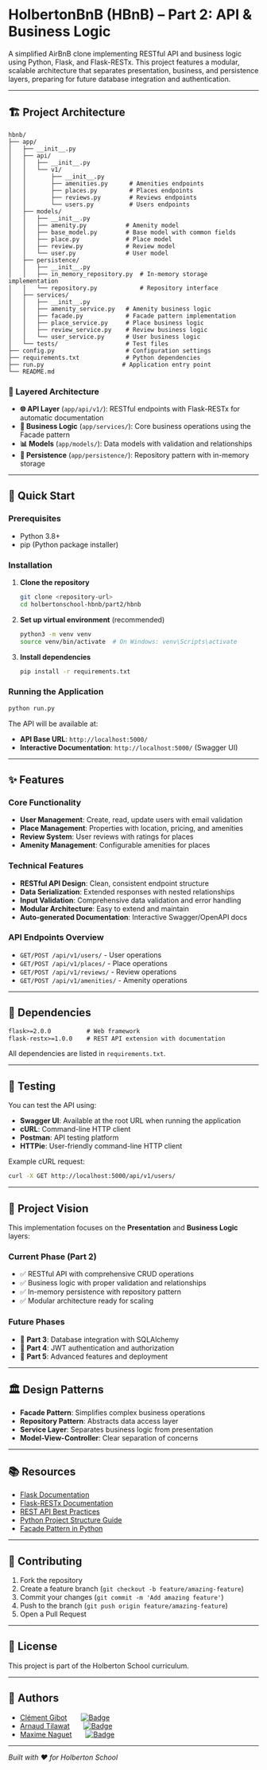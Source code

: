 # HolbertonBnB (HBnB) – Part 2: API & Business Logic

A simplified AirBnB clone implementing RESTful API and business logic using Python, Flask, and Flask-RESTx. This project features a modular, scalable architecture that separates presentation, business, and persistence layers, preparing for future database integration and authentication.

---

## 🏗️ Project Architecture

```
hbnb/
├── app/
│   ├── __init__.py
│   ├── api/
│   │   ├── __init__.py
│   │   └── v1/
│   │       ├── __init__.py
│   │       ├── amenities.py      # Amenities endpoints
│   │       ├── places.py         # Places endpoints
│   │       ├── reviews.py        # Reviews endpoints
│   │       └── users.py          # Users endpoints
│   ├── models/
│   │   ├── __init__.py
│   │   ├── amenity.py           # Amenity model
│   │   ├── base_model.py        # Base model with common fields
│   │   ├── place.py             # Place model
│   │   ├── review.py            # Review model
│   │   └── user.py              # User model
│   ├── persistence/
│   │   ├── __init__.py
│   │   ├── in_memory_repository.py  # In-memory storage implementation
│   │   └── repository.py            # Repository interface
│   ├── services/
│   │   ├── __init__.py
│   │   ├── amenity_service.py   # Amenity business logic
│   │   ├── facade.py            # Facade pattern implementation
│   │   ├── place_service.py     # Place business logic
│   │   ├── review_service.py    # Review business logic
│   │   └── user_service.py      # User business logic
│   └── tests/                   # Test files
├── config.py                    # Configuration settings
├── requirements.txt             # Python dependencies
├── run.py                      # Application entry point
└── README.md
```

### 🎯 Layered Architecture

- **🌐 API Layer** (`app/api/v1/`): RESTful endpoints with Flask-RESTx for automatic documentation
- **🔧 Business Logic** (`app/services/`): Core business operations using the Facade pattern
- **📊 Models** (`app/models/`): Data models with validation and relationships
- **💾 Persistence** (`app/persistence/`): Repository pattern with in-memory storage

---

## 🚀 Quick Start

### Prerequisites
- Python 3.8+
- pip (Python package installer)

### Installation

1. **Clone the repository**
   ```bash
   git clone <repository-url>
   cd holbertonschool-hbnb/part2/hbnb
   ```

2. **Set up virtual environment** (recommended)
   ```bash
   python3 -m venv venv
   source venv/bin/activate  # On Windows: venv\Scripts\activate
   ```

3. **Install dependencies**
   ```bash
   pip install -r requirements.txt
   ```

### Running the Application

```bash
python run.py
```

The API will be available at:
- **API Base URL**: `http://localhost:5000/`
- **Interactive Documentation**: `http://localhost:5000/` (Swagger UI)

---

## ✨ Features

### Core Functionality
- **User Management**: Create, read, update users with email validation
- **Place Management**: Properties with location, pricing, and amenities
- **Review System**: User reviews with ratings for places
- **Amenity Management**: Configurable amenities for places

### Technical Features
- **RESTful API Design**: Clean, consistent endpoint structure
- **Data Serialization**: Extended responses with nested relationships
- **Input Validation**: Comprehensive data validation and error handling
- **Modular Architecture**: Easy to extend and maintain
- **Auto-generated Documentation**: Interactive Swagger/OpenAPI docs

### API Endpoints Overview
- `GET/POST /api/v1/users/` - User operations
- `GET/POST /api/v1/places/` - Place operations
- `GET/POST /api/v1/reviews/` - Review operations
- `GET/POST /api/v1/amenities/` - Amenity operations

---

## 🔧 Dependencies

```txt
flask>=2.0.0          # Web framework
flask-restx>=1.0.0    # REST API extension with documentation
```

All dependencies are listed in `requirements.txt`.

---

## 🧪 Testing

You can test the API using:
- **Swagger UI**: Available at the root URL when running the application
- **cURL**: Command-line HTTP client
- **Postman**: API testing platform
- **HTTPie**: User-friendly command-line HTTP client

Example cURL request:
```bash
curl -X GET http://localhost:5000/api/v1/users/
```

---

## 🎯 Project Vision

This implementation focuses on the **Presentation** and **Business Logic** layers:

### Current Phase (Part 2)
- ✅ RESTful API with comprehensive CRUD operations
- ✅ Business logic with proper validation and relationships
- ✅ In-memory persistence with repository pattern
- ✅ Modular architecture ready for scaling

### Future Phases
- 🔄 **Part 3**: Database integration with SQLAlchemy
- 🔄 **Part 4**: JWT authentication and authorization
- 🔄 **Part 5**: Advanced features and deployment

---

## 🏛️ Design Patterns

- **Facade Pattern**: Simplifies complex business operations
- **Repository Pattern**: Abstracts data access layer
- **Service Layer**: Separates business logic from presentation
- **Model-View-Controller**: Clear separation of concerns

---

## 📚 Resources

- [Flask Documentation](https://flask.palletsprojects.com/en/stable/)
- [Flask-RESTx Documentation](https://flask-restx.readthedocs.io/en/latest/)
- [REST API Best Practices](https://restfulapi.net/)
- [Python Project Structure Guide](https://docs.python-guide.org/writing/structure/)
- [Facade Pattern in Python](https://refactoring.guru/design-patterns/facade/python/example)

---

## 🤝 Contributing

1. Fork the repository
2. Create a feature branch (`git checkout -b feature/amazing-feature`)
3. Commit your changes (`git commit -m 'Add amazing feature'`)
4. Push to the branch (`git push origin feature/amazing-feature`)
5. Open a Pull Request

---

## 📄 License

This project is part of the Holberton School curriculum.

---

## 👥 Authors

- [Clément Gibot](https://github.com/clementgibot25)&nbsp;&nbsp;&nbsp;&nbsp;&nbsp;&nbsp;&nbsp;[![Badge](https://badgen.net/badge/icon/github?icon=github&label)](https://github.com/clementgibot25)
- [Arnaud Tilawat](https://github.com/TilawatArnaud)&nbsp;&nbsp;&nbsp;&nbsp;&nbsp;&nbsp;&nbsp;[![Badge](https://badgen.net/badge/icon/github?icon=github&label)](https://github.com/TilawatArnaud)
- [Maxime Naguet](https://github.com/Roupies)&nbsp;&nbsp;&nbsp;&nbsp;&nbsp;&nbsp;&nbsp;[![Badge](https://badgen.net/badge/icon/github?icon=github&label)](https://github.com/Roupies)

---

*Built with ❤️ for Holberton School*